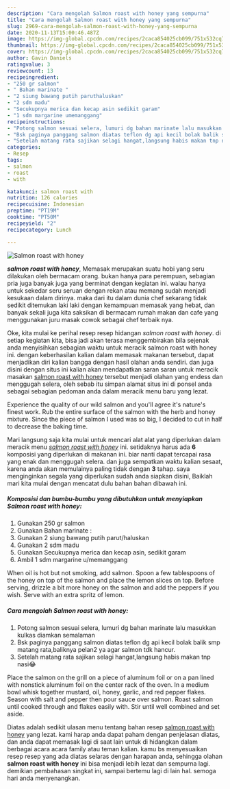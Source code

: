 ```yaml
---
description: "Cara mengolah Salmon roast with honey yang sempurna"
title: "Cara mengolah Salmon roast with honey yang sempurna"
slug: 2969-cara-mengolah-salmon-roast-with-honey-yang-sempurna
date: 2020-11-13T15:00:46.487Z
image: https://img-global.cpcdn.com/recipes/2caca854025cb099/751x532cq70/salmon-roast-with-honey-foto-resep-utama.jpg
thumbnail: https://img-global.cpcdn.com/recipes/2caca854025cb099/751x532cq70/salmon-roast-with-honey-foto-resep-utama.jpg
cover: https://img-global.cpcdn.com/recipes/2caca854025cb099/751x532cq70/salmon-roast-with-honey-foto-resep-utama.jpg
author: Gavin Daniels
ratingvalue: 3
reviewcount: 13
recipeingredient:
- "250 gr salmon"
- " Bahan marinate "
- "2 siung bawang putih paruthaluskan"
- "2 sdm madu"
- "Secukupnya merica dan kecap asin sedikit garam"
- "1 sdm margarine umemanggang"
recipeinstructions:
- "Potong salmon sesuai selera, lumuri dg bahan marinate lalu masukkan kulkas diamkan semalaman"
- "Bsk paginya panggang salmon diatas teflon dg api kecil bolak balik smp matang rata,baliknya pelan2 ya agar salmon tdk hancur."
- "Setelah matang rata sajikan selagi hangat,langsung habis makan tnp nasi😂"
categories:
- Resep
tags:
- salmon
- roast
- with

katakunci: salmon roast with 
nutrition: 126 calories
recipecuisine: Indonesian
preptime: "PT19M"
cooktime: "PT50M"
recipeyield: "2"
recipecategory: Lunch

---
```



![Salmon roast with honey](https://img-global.cpcdn.com/recipes/2caca854025cb099/751x532cq70/salmon-roast-with-honey-foto-resep-utama.jpg)

<b><i>salmon roast with honey</i></b>, Memasak merupakan suatu hobi yang seru dilakukan oleh bermacam orang. bukan hanya para perempuan, sebagian pria juga banyak juga yang berminat dengan kegiatan ini. walau hanya untuk sekedar seru seruan dengan rekan atau memang sudah menjadi kesukaan dalam dirinya. maka dari itu dalam dunia chef sekarang tidak sedikit ditemukan laki laki dengan kemampuan memasak yang hebat, dan banyak sekali juga kita saksikan di bermacam rumah makan dan cafe yang menggunakan juru masak cowok sebagai chef terbaik nya.

Oke, kita mulai ke perihal resep resep hidangan <i>salmon roast with honey</i>. di setiap kegiatan kita, bisa jadi akan terasa menggembirakan bila sejenak anda menyisihkan sebagian waktu untuk meracik salmon roast with honey ini. dengan keberhasilan kalian dalam memasak makanan tersebut, dapat menjadikan diri kalian bangga dengan hasil olahan anda sendiri. dan juga disini dengan situs ini kalian akan mendapatkan saran saran untuk meracik masakan <u>salmon roast with honey</u> tersebut menjadi olahan yang endess dan menggugah selera, oleh sebab itu simpan alamat situs ini di ponsel anda sebagai sebagian pedoman anda dalam meracik menu baru yang lezat.

Experience the quality of our wild salmon and you&#39;ll agree it&#39;s nature&#39;s finest work. Rub the entire surface of the salmon with the herb and honey mixture. Since the piece of salmon I used was so big, I decided to cut in half to decrease the baking time.


Mari langsung saja kita mulai untuk mencari alat alat yang diperlukan dalam meracik menu <u><i>salmon roast with honey</i></u> ini. setidaknya harus ada <b>6</b> komposisi yang diperlukan di makanan ini. biar nanti dapat tercapai rasa yang enak dan menggugah selera. dan juga sempatkan waktu kalian sesaat, karena anda akan memulainya paling tidak dengan <b>3</b> tahap. saya menginginkan segala yang diperlukan sudah anda siapkan disini, Baiklah mari kita mulai dengan mencatat dulu bahan bahan dibawah ini.

<!--inarticleads1-->

##### Komposisi dan bumbu-bumbu yang dibutuhkan untuk menyiapkan Salmon roast with honey:

1. Gunakan 250 gr salmon
1. Gunakan  Bahan marinate :
1. Gunakan 2 siung bawang putih parut/haluskan
1. Gunakan 2 sdm madu
1. Gunakan Secukupnya merica dan kecap asin, sedikit garam
1. Ambil 1 sdm margarine u/memanggang


When oil is hot but not smoking, add salmon. Spoon a few tablespoons of the honey on top of the salmon and place the lemon slices on top. Before serving, drizzle a bit more honey on the salmon and add the peppers if you wish. Serve with an extra spritz of lemon. 

<!--inarticleads2-->

##### Cara mengolah Salmon roast with honey:

1. Potong salmon sesuai selera, lumuri dg bahan marinate lalu masukkan kulkas diamkan semalaman
1. Bsk paginya panggang salmon diatas teflon dg api kecil bolak balik smp matang rata,baliknya pelan2 ya agar salmon tdk hancur.
1. Setelah matang rata sajikan selagi hangat,langsung habis makan tnp nasi😂


Place the salmon on the grill on a piece of aluminum foil or on a pan lined with nonstick aluminum foil on the center rack of the oven. In a medium bowl whisk together mustard, oil, honey, garlic, and red pepper flakes. Season with salt and pepper then pour sauce over salmon. Roast salmon until cooked through and flakes easily with. Stir until well combined and set aside. 

Diatas adalah sedikit ulasan menu tentang bahan resep <u>salmon roast with honey</u> yang lezat. kami harap anda dapat paham dengan penjelasan diatas, dan anda dapat memasak lagi di saat lain untuk di hidangkan dalam berbagai acara acara family atau teman kalian. kamu bs menyesuaikan resep resep yang ada diatas selaras dengan harapan anda, sehingga olahan <b>salmon roast with honey</b> ini bisa menjadi lebih lezat dan sempurna lagi. demikian pembahasan singkat ini, sampai bertemu lagi di lain hal. semoga hari anda menyenangkan.
